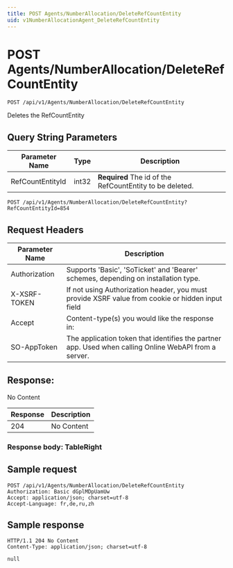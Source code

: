 ```yaml
---
title: POST Agents/NumberAllocation/DeleteRefCountEntity
uid: v1NumberAllocationAgent_DeleteRefCountEntity
---
```


# POST Agents/NumberAllocation/DeleteRefCountEntity

```http
POST /api/v1/Agents/NumberAllocation/DeleteRefCountEntity
```

Deletes the RefCountEntity







## Query String Parameters

| Parameter Name | Type |  Description |
|----------------|------|--------------|
| RefCountEntityId | int32 | **Required** The id of the RefCountEntity to be deleted. |

```http
POST /api/v1/Agents/NumberAllocation/DeleteRefCountEntity?RefCountEntityId=854
```


## Request Headers

| Parameter Name | Description |
|----------------|-------------|
| Authorization  | Supports 'Basic', 'SoTicket' and 'Bearer' schemes, depending on installation type. |
| X-XSRF-TOKEN   | If not using Authorization header, you must provide XSRF value from cookie or hidden input field |
| Accept         | Content-type(s) you would like the response in:  |
| SO-AppToken | The application token that identifies the partner app. Used when calling Online WebAPI from a server. |


## Response:

No Content

| Response | Description |
|----------------|-------------|
| 204 | No Content |

### Response body: TableRight


## Sample request

```http!
POST /api/v1/Agents/NumberAllocation/DeleteRefCountEntity
Authorization: Basic dGplMDpUamUw
Accept: application/json; charset=utf-8
Accept-Language: fr,de,ru,zh
```

## Sample response

```http_
HTTP/1.1 204 No Content
Content-Type: application/json; charset=utf-8

null
```